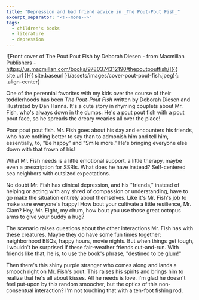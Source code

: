 ```yaml
---
title: "Depression and bad friend advice in _The Pout-Pout Fish_"
excerpt_separator: "<!--more-->"
tags:
  - children's books
  - literature
  - depression
---
```


![Front cover of The Pout Pout Fish by Deborah Diesen - from Macmillan Publishers - https://us.macmillan.com/books/9780374312190/thepoutpoutfish/]({{ site.url }}{{ site.baseurl }}/assets/images/cover-pout-pout-fish.jpeg){: .align-center}

One of the perennial favorites with my kids over the course of their toddlerhoods has been _The Pout-Pout Fish_ written by Deborah Diesen and illustrated by Dan Hanna. It's a cute story in rhyming couplets about Mr. Fish, who's always down in the dumps: He's a pout pout fish with a pout pout face, so he spreads the dreary wearies all over the place!

<!--more-->

Poor pout pout fish. Mr. Fish goes about his day and encounters his friends, who have nothing better to say than to admonish him and tell him, essentially, to, "Be happy" and "Smile more." He's bringing everyone else down with that frown of his!

What Mr. Fish needs is a little emotional support, a little therapy, maybe even a prescription for SSRIs. What does he have instead? Self-centered sea neighbors with outsized expectations.

No doubt Mr. Fish has clinical depression, and his "friends," instead of helping or acting with any shred of compassion or understanding, have to go make the situation entirely about themselves. Like it's Mr. Fish's job to make sure everyone's happy! How bout your cultivate a little resilience, Mr. Clam? Hey, Mr. Eight, my chum, how bout you use those great octopus arms to give your buddy a hug?

The scenario raises questions about the other interactions Mr. Fish has with these creatures. Maybe they do have some fun times together: neighborhood BBQs, happy hours, movie nights. But when things get tough, I wouldn't be surprised if these fair-weather friends cut-and-run. With friends like that, he is, to use the book's phrase, "destined to be glum!"

Then there's this shiny purple stranger who comes along and lands a smooch right on Mr. Fish's pout. This raises his spirits and brings him to realize that he's all about kisses. All he needs is love. I'm glad he doesn't feel put-upon by this random smoocher, but the optics of this non-consentual interaction? I'm not touching that with a ten-foot fishing rod.